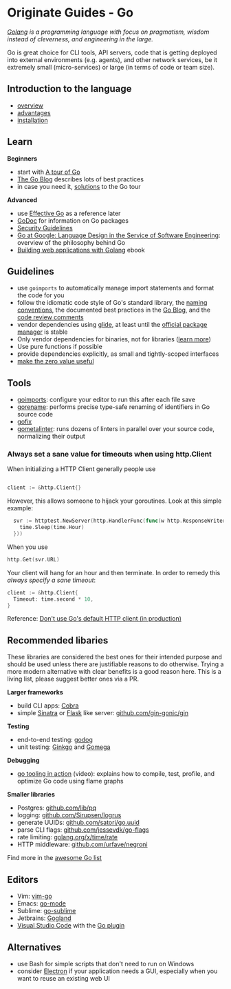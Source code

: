 # Originate Guides - Go

*[Golang](https://golang.org/) is a programming language
with focus on pragmatism, wisdom instead of cleverness,
and engineering in the large.*

Go is great choice for CLI tools, API servers,
code that is getting deployed into external environments (e.g. agents),
and other network services,
be it extremely small (micro-services) or large (in terms of code or team size).


## Introduction to the language

* [overview](overview.md)
* [advantages](advantages.md)
* [installation](install.md)


## Learn

__Beginners__
* start with [A tour of Go](https://tour.golang.org/welcome/1)
* [The Go Blog](https://blog.golang.org) describes lots of best practices
* in case you need it, [solutions](https://github.com/golang/tour/tree/master/solutions) to the Go tour

__Advanced__
* use [Effective Go](https://golang.org/doc/effective_go.html) as a reference later
* [GoDoc](https://godoc.org) for information on Go packages
* [Security Guidelines](https://www.gitbook.com/book/checkmarx/go-scp/details)
* [Go at Google: Language Design in the Service of Software Engineering](https://talks.golang.org/2012/splash.article):
  overview of the philosophy behind Go
* [Building web applications with Golang](https://github.com/astaxie/build-web-application-with-golang) ebook


## Guidelines

* use `goimports` to automatically manage import statements and format the code for you
* follow the idiomatic code style of Go's standard library,
  the [naming conventions](https://talks.golang.org/2014/names.slide),
  the documented best practices in the [Go Blog](https://blog.golang.org),
  and the [code review comments](https://github.com/golang/go/wiki/CodeReviewComments)
* vendor dependencies using [glide](https://github.com/Masterminds/glide),
  at least until the [official package manager](https://github.com/golang/dep)
  is stable
* Only vendor dependencies for binaries, not for libraries ([learn more](vendoring.md))
* Use pure functions if possible
* provide dependencies explicitly, as small and tightly-scoped interfaces
* [make the zero value useful](zero-value.md)


## Tools

* [goimports](https://godoc.org/golang.org/x/tools/cmd/goimports):
  configure your editor to run this after each file save
* [gorename](https://godoc.org/golang.org/x/tools/cmd/gorename):
  performs precise type-safe renaming of identifiers in Go source code
* [gofix](https://blog.golang.org/introducing-gofix)
* [gometalinter](https://github.com/alecthomas/gometalinter):
  runs dozens of linters in parallel over your source code,
  normalizing their output

### Always set a sane value for timeouts when using http.Client

When initializing a HTTP Client generally people use

```go

client := &http.Client{}
```

However, this allows someone to hijack your goroutines. Look at this simple example:

```go
  svr := httptest.NewServer(http.HandlerFunc(func(w http.ResponseWriter, r *http.Request) {
    time.Sleep(time.Hour)
  }))
```

When you use

```go
http.Get(svr.URL)
```

Your client will hang for an hour and then terminate. In order to remedy this _always specify a sane timeout_:

```go
client := &http.Client{
  Timeout: time.second * 10,
}
```

Reference: [Don't use Go's default HTTP client (in production)](https://medium.com/@nate510/don-t-use-go-s-default-http-client-4804cb19f779)


## Recommended libaries

These libraries are considered the best ones for their intended purpose
and should be used unless there are justifiable reasons to do otherwise.
Trying a more modern alternative with clear benefits is a good reason here.
This is a living list, please suggest better ones via a PR.

__Larger frameworks__
* build CLI apps: [Cobra](https://github.com/spf13/cobra)
* simple [Sinatra](http://www.sinatrarb.com) or [Flask](http://flask.pocoo.org) like server:
  [github.com/gin-gonic/gin](https://github.com/gin-gonic/gin)

__Testing__
* end-to-end testing: [godog](https://github.com/DATA-DOG/godog)
* unit testing: [Ginkgo](https://github.com/onsi/ginkgo) and [Gomega](https://onsi.github.io/gomega/)

__Debugging__
* [go tooling in action](https://youtu.be/uBjoTxosSys) (video):
  explains how to compile, test, profile, and optimize Go code using flame graphs

__Smaller libraries__
* Postgres: [github.com/lib/pq](https://github.com/lib/pq)
* logging: [github.com/Sirupsen/logrus](https://github.com/Sirupsen/logrus)
* generate UUIDs: [github.com/satori/go.uuid](https://github.com/satori/go.uuid)
* parse CLI flags: [github.com/jessevdk/go-flags](https://github.com/jessevdk/go-flags)
* rate limiting: [golang.org/x/time/rate](https://golang.org/x/time/rate)
* HTTP middleware: [github.com/urfave/negroni](https://github.com/urfave/negroni)

Find more in the [awesome Go list](https://github.com/avelino/awesome-go)


## Editors

* Vim: [vim-go](https://github.com/fatih/vim-go)
* Emacs: [go-mode](https://github.com/dominikh/go-mode.el)
* Sublime: [go-sublime](https://packagecontrol.io/packages/GoSublime)
* Jetbrains: [Gogland](https://www.jetbrains.com/go)
* [Visual Studio Code](https://code.visualstudio.com) with the [Go plugin](https://marketplace.visualstudio.com/items?itemName=lukehoban.Go)


## Alternatives

* use Bash for simple scripts that don't need to run on Windows
* consider [Electron](https://electron.atom.io) if your application needs a GUI,
  especially when you want to reuse an existing web UI
